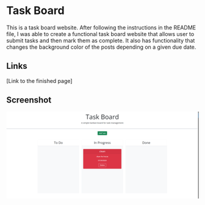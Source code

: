 # Task Board
This is a task board website. After following the instructions in the README file, I was able to create a functional task board website that allows user to submit tasks and then mark them as complete. It also has functionality that changes the background color of the posts depending on a given due date.
## Links
[Link to the finished page] 
## Screenshot
![Screenshot of the webpage](./assets/2024-07-30.png)